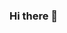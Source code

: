### Hi there 👋

<!--
**Arun-purakkatt/Arun-purakkatt** is a ✨ _special_ ✨ repository because its `README.md` (this file) appears on your GitHub profile.

Here are some ideas to get you started:

- 🔭 I’m currently working on ...Deep Learning
- 🌱 I’m currently learning ...AWS SageMaker
- 👯 I’m looking to collaborate on ...AI
- 🤔 I’m looking for help with ...Computer Vision
- 💬 Ask me about ...Anything
- 📫 How to reach me: ...https://www.linkedin.com/in/arun-purakkatt-mba-m-tech-31429367/?originalSubdomain=in
- 😄 Pronouns: ...He/Him
- ⚡ Fun fact: ...My first program was "Hello World"
-->
